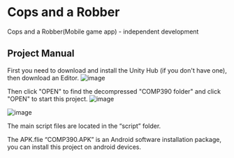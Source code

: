 # Cops and a Robber
 Cops and a Robber(Mobile game app) - independent development
## Project Manual
First you need to download and install the Unity Hub (if you don't have one), then download an Editor.
![image](https://github.com/FrozenFireW/Comp390-Cops-and-a-Robber/assets/94864122/3d855cd9-e4d7-48bd-ab80-2378c0100bc9)


Then click "OPEN" to find the decompressed "COMP390 folder" and click "OPEN" to start this project.
![image](https://github.com/FrozenFireW/Comp390-Cops-and-a-Robber/assets/94864122/882ed43f-e905-4d03-b16d-f6f7f71e3ca3)


![image](https://github.com/FrozenFireW/Comp390-Cops-and-a-Robber/assets/94864122/920c3f7e-51eb-4967-826b-5fa135c36cf5)

The main script files are located in the “script” folder.

The APK.flie “COMP390.APK” is an Android software installation package, you can install this project on android devices.
